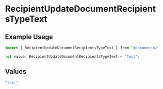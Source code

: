 # RecipientUpdateDocumentRecipientsTypeText

## Example Usage

```typescript
import { RecipientUpdateDocumentRecipientsTypeText } from "@documenso/sdk-typescript/models/operations";

let value: RecipientUpdateDocumentRecipientsTypeText = "text";
```

## Values

```typescript
"text"
```
